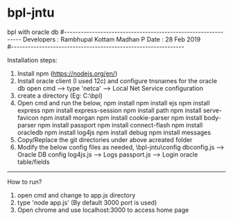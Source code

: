 # bpl-jntu
bpl with oracle db
#--------------------------------------------------------------
Developers  : 	Rambhupal Kottam
				Madhan P
Date		:	28 Feb 2019			
#--------------------------------------------------------------


Installation steps:

1. Install npm (https://nodejs.org/en/)
2. Install oracle client (I used 12c) and configure tnsnames for the oracle db
	open cmd --> type 'netca' --> Local Net Service configuration
2. create a directory (Eg: C:\bpl)
3. Open cmd and run the below,
	npm install
	npm install ejs
	npm install express
	npm install express-session
	npm install path
	npm install serve-favicon
	npm install morgan
	npm install cookie-parser
	npm install body-parser
	npm install passport
	npm install connect-flash
	npm install oracledb
	npm install log4js
	npm install debug
	npm install messages
4. Copy/Replace the git directories under above acreated folder 
5. 	Modify the below config files as needed,
	\bpl-jntu\config
		dbconfig.js --> Oracle DB config
		log4js.js   --> Logs
		passport.js --> Login oracle table/fields
		
--------------------------------------------------------------------
How to run?

1. open cmd and change to app.js directory
2. type 'node app.js' (By default 3000 port is used)
3. Open chrome and use localhost:3000 to access home page
		
	
	